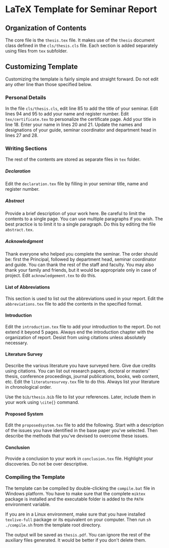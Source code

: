 # LaTeX Template for Seminar Report

## Organization of Contents

The core file is the `thesis.tex` file. It makes use of the `thesis` document class defined in the `cls/thesis.cls` file. Each section is added separately using files from `tex` subfolder.

## Customizing Template
Customizing the template is fairly simple and straight forward. Do not edit any other line than those specified below.

### Personal Details
In the file `cls/thesis.cls`, edit line 85 to add the title of your seminar. Edit lines 94 and 95 to add your name and register number. Edit `tex/certificate.tex` to personalize the certificate page. Add your title in line 18. Enter your name in lines 20 and 21. Update the names and designations of your guide, seminar coordinator and department head in lines 27 and 28.

### Writing Sections
The rest of the contents are stored as separate files in `tex` folder.

##### Declaration
Edit the `declaration.tex` file by filling in your seminar title, name and register number.

##### Abstract
Provide a brief description of your work here. Be careful to limit the contents to a single page. You can use multiple paragraphs if you wish. The best practice is to limit it to a single paragraph. Do this by editing the file `abstract.tex`.

##### Acknowledgment
Thank everyone who helped you complete the seminar. The order should be: first the Principal, followed by department head, seminar coordinator and guide. You can thank the rest of the staff and faculty. You may also thank your family and friends, but it would be appropriate only in case of project. Edit `acknowledgement.tex` to do this.

#### List of Abbreviations
This section is used to list out the abbreviations used in your report. Edit the `abbreviations.tex` file to add the contents in the specified format.

#### Introduction
Edit the `introduction.tex` file to add your introduction to the report. Do not extend it beyond 5 pages. Always end the introduction chapter with the organization of report. Desist from using citations unless absolutely necessary.

#### Literature Survey
Describe the various literature you have surveyed here. Give due credits using citations. You can list out research papers, doctoral or masters' thesis, conference proceedings, journal publications, books, web content, etc. Edit the `literaturesurvey.tex` file to do this. Always list your literature in chronological order.

Use the `bib/thesis.bib` file to list your references. Later, include them in your work using `\cite{}` command.

#### Proposed System
Edit the `proposedsystem.tex` file to add the following. Start with a description of the issues you have identified in the base paper you've selected. Then describe the methods that you've devised to overcome these issues.

#### Conclusion
Provide a conclusion to your work in `conclusion.tex` file. Highlight your discoveries. Do not be over descriptive.

### Compiling the Template
The template can be compiled by double-clicking the `compile.bat` file in Windows platform. You have to make sure that the complete `miktex` package is installed and the executable folder is added to the `PATH` environment variable.

If you are in a Linux environment, make sure that you have installed `texlive-full` package or its equivalent on your computer. Then run `sh ./compile.sh` from the template root directory.

The output will be saved as `thesis.pdf`. You can ignore the rest of the auxiliary files generated. It would be better if you don't delete them.
